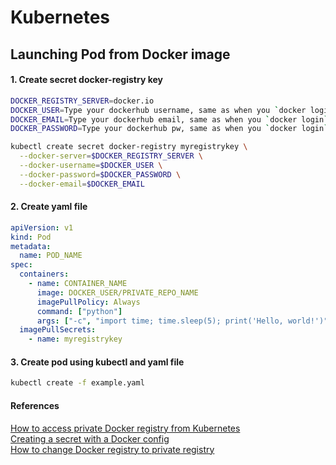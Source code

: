 # Kubernetes

## Launching Pod from Docker image

#### 1. Create secret docker-registry key

```bash
DOCKER_REGISTRY_SERVER=docker.io
DOCKER_USER=Type your dockerhub username, same as when you `docker login`
DOCKER_EMAIL=Type your dockerhub email, same as when you `docker login`
DOCKER_PASSWORD=Type your dockerhub pw, same as when you `docker login`

kubectl create secret docker-registry myregistrykey \
  --docker-server=$DOCKER_REGISTRY_SERVER \
  --docker-username=$DOCKER_USER \
  --docker-password=$DOCKER_PASSWORD \
  --docker-email=$DOCKER_EMAIL
```

#### 2. Create yaml file

```yaml
apiVersion: v1
kind: Pod
metadata:
  name: POD_NAME
spec:
  containers:
    - name: CONTAINER_NAME
      image: DOCKER_USER/PRIVATE_REPO_NAME
      imagePullPolicy: Always
      command: ["python"]
      args: ["-c", "import time; time.sleep(5); print('Hello, world!')"]
  imagePullSecrets:
    - name: myregistrykey
```

#### 3. Create pod using kubectl and yaml file

```bash
kubectl create -f example.yaml
```

#### References

[How to access private Docker registry from Kubernetes](https://stackoverflow.com/questions/36232906/how-to-access-private-docker-hub-repository-from-kubernetes-on-vagrant)  
[Creating a secret with a Docker config](https://kubernetes.io/docs/concepts/containers/images/#using-a-private-registry)  
[How to change Docker registry to private registry](https://stackoverflow.com/questions/33054369/how-to-change-the-default-docker-registry-from-docker-io-to-my-private-registry)  
